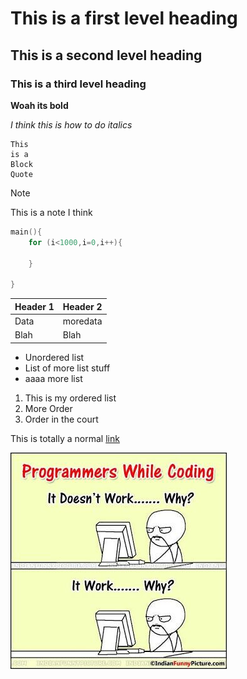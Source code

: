 # This is a first level heading
## This is a second level heading
### This is a third level heading

**Woah its bold**

*I think this is how to do italics*

```
This 
is a 
Block 
Quote
```

> [!NOTE]
> This is a note I think


```C
main(){
    for (i<1000,i=0,i++){
        
    }

}
```


|Header 1| Header 2|
|--------|---------|
|Data|  moredata|
|Blah|Blah|


- Unordered list
- List of more list stuff
- aaaa more list


1. This is my ordered list
2. More Order
3. Order in the court 

This is totally a normal [link](https://www.youtube.com/watch?v=dQw4w9WgXcQ)

![Funny Meme](assets/HW2Image.png)
